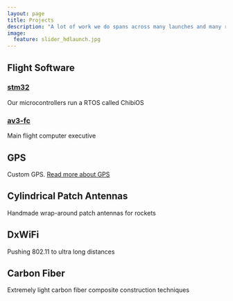 ```yaml
---
layout: page
title: Projects
description: "A lot of work we do spans across many launches and many rockets. Many of our special projects come from deep needs in the aerospace world for solutions"
image:
  feature: slider_hdlaunch.jpg
---
```



## Flight Software

### [stm32](https://github.com/psas/stm32)

Our microcontrollers run a RTOS called ChibiOS

### [av3-fc](https://github.com/psas/av3-fc)

Main flight computer executive



## GPS

Custom GPS. [Read more about GPS](gps/)


## Cylindrical Patch Antennas

Handmade wrap-around patch antennas for rockets


## DxWiFi

Pushing 802.11 to ultra long distances


## Carbon Fiber

Extremely light carbon fiber composite construction techniques
